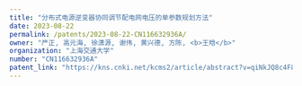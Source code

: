 ```yaml
---
title: "分布式电源逆变器协同调节配电网电压的单参数规划方法"
date: 2023-08-22
permalink: /patents/2023-08-22-CN116632936A/
owner: "严正, 高元海, 徐潇源, 谢伟, 黄兴德, 方陈, <b>王晗</b>"
organization: "上海交通大学"
number: "CN116632936A"
patent_link: "https://kns.cnki.net/kcms2/article/abstract?v=qiNkJQ8c4F8kreRxmdXoPTFU148Jspu5qz1uX3e8HgSMrXzcQYzWLvXjkF0kBW65f-CIW7m1Kj3IntI9VjReTVBcRVzAJ2GYHG9d8HH1rkpfu5MMVomPYR0FTXeDEPMQijB1TY0uY0av7P-gzbkYnx6TsIRNbBZD05zKwwUhqrAe8xRCwVWBHy1IGUooDu3c&uniplatform=NZKPT&language=CHS"
---
```

